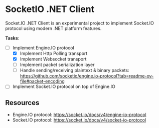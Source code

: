 # SocketIO .NET Client

Socket.IO .NET Client is an experimental project to implement Socket.IO protocol using modern .NET platform features.

**Tasks**:

- [ ] Implement Engine.IO protocol
  - [x] Implement Http Polling transport
  - [x] Implement Websocket transport
  - [ ] Implement packet serialization layer
  - [ ] Handle sending/receiving plaintext & binary packets: https://github.com/socketio/engine.io-protocol?tab=readme-ov-file#packet-encoding
- [ ] Implement Socket.IO protocol on top of Engine.IO

## Resources

- Engine.IO protocol: https://socket.io/docs/v4/engine-io-protocol
- Socket.IO protocol: https://socket.io/docs/v4/socket-io-protocol
